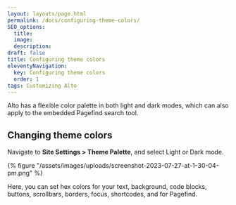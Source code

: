```yaml
---
layout: layouts/page.html
permalink: /docs/configuring-theme-colors/
SEO_options:
  title:
  image:
  description:
draft: false
title: Configuring theme colors
eleventyNavigation:
  key: Configuring theme colors
  order: 1
tags: Customizing Alto
---
```

Alto has a flexible color palette in both light and dark modes, which can also apply to the embedded Pagefind search tool.

## Changing theme colors

Navigate to **Site Settings &gt; Theme Palette**, and select Light or Dark mode.

{% figure "/assets/images/uploads/screenshot-2023-07-27-at-1-30-04-pm.png" %}

Here, you can set hex colors for your text, background, code blocks, buttons, scrollbars, borders, focus, shortcodes, and for Pagefind.